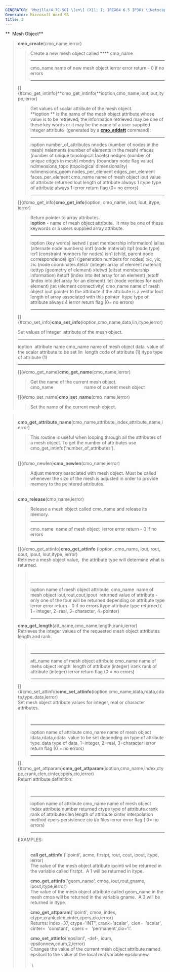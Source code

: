 ```yaml
---
GENERATOR: 'Mozilla/4.7C-SGI \[en\] (X11; I; IRIX64 6.5 IP30) \[Netscape\]'
Generator: Microsoft Word 98
title: 2
---
```


**  Mesh Object**

> **cmo\_create**(cmo\_name,ierror)
>
> > Create a new mesh object called **** cmo\_name
> >   ----------- -------------------------------
> >   cmo\_name   name of new mesh object
> >   ierror      error return - 0 if no errors
> >   ----------- -------------------------------
> >
> []{#cmo_get_intinfo}**cmo\_get\_intinfo(**ioption,cmo\_name,iout,lout,itype,ierror)
>
> > Get values of scalar attribute of the mesh object.\
> > **ioption ** is the name of the mesh object attribute whose value is
> > to be retrieved; the information retrieved may be one of these key
> > words or it may be the name of a user supplied integer attribute 
> > (generated by a **[cmo\_addatt](cmo_addatt.html)** command):
> >   ----------- ------------------------------------------------
> >   ioption     number\_of\_attributes
> >               nnodes (number of nodes in the mesh)
> >               nelements (number of elements in the mesh)
> >               nfaces (number of unique topological facets)
> >               nedges (number of unique edges in mesh)
> >               mbndry (boundary node flag value)
> >               ndimensions\_topo (topological dimensionality)
> >               ndimensions\_geom
> >               nodes\_per\_element
> >               edges\_per\_element
> >               faces\_per\_element
> >   cmo\_name   name of mesh object
> >   iout        value of attribute returned
> >   lout        length of attribute always 1
> >   itype       type of attribute always 1
> >   ierror      return flag (0= no errors)
> >   ----------- ------------------------------------------------
> >
> []{#cmo_get_info}**cmo\_get\_info**(ioption, cmo\_name, iout, lout,
> itype, ierror)
>
> > Return pointer to array attributes.\
> > **ioption** - name of mesh object attribute.  It may be one of these
> > keywords or a users supplied array attribute.
> >   --------------------- -------------------------------------------------------
> >   ioption (key words)   isetwd ( pset membership information)
> >                         ialias (alternate node numbers)
> >                         imt1 (node material)
> >                         itp1 (node type)
> >                         icr1 (constraint numbers for nodes)
> >                         isn1 (child, parent node correspondence)
> >                         ign1 (igeneration numbers for nodes)
> >                         xic, yic, zic (node coordinates
> >                         itetclr (integer array of element material)
> >                         itettyp (geometry of element)
> >                         xtetwd (eltset membership information)
> >                         itetoff (index into itet array for an element)
> >                         jtetoff (index into jtet array for an element)
> >                         itet (node vertices for each element)
> >                         jtet (element connectivity)
> >   cmo\_name             name of mesh object
> >   iout                  pointer to the attribute if the attribute is a vector
> >   lout                  length of array associated with this pointer 
> >   itype                 type of attribute always 4
> >   ierror                return flag (0= no errors)
> >   --------------------- -------------------------------------------------------
> >
> []{#cmo_set_info}**cmo\_set\_info**(ioption,cmo\_name,data,lin,itype,ierror)
>
> Set values of integer  attribute of the mesh object.
>
>   ----------- -----------------------------------------
>   ioption     attribute name
>   cmo\_name   name of mesh object
>   data        value of the scalar attribute to be set
>   lin         length code of attribute (1)
>   itype       type of attribute (1)
>   ----------- -----------------------------------------
>
> []{#cmo_get_name}**cmo\_get\_name**(cmo\_name,ierror)
>
> > Get the name of the current mesh object.\
> > cmo\_name                         name of current mesh object
>
> []{#cmo_set_name}**cmo\_set\_name**(cmo\_name,ierror)
>
> > Set the name of the current mesh object.

>  \
> **cmo\_get\_attribute\_name**(cmo\_name,attribute\_index,attribute\_name,ierror)
>
> > This routine is useful when looping through all the attributes of a
> > mesh object. To get the number of attributes use
> > cmo\_get\_intinfo('number\_of\_attributes').
>
> \
> []{#cmo_newlen}**cmo\_newlen**(cmo\_name,ierror)
>
> > Adjust memory associated with mesh object. Must be called whenever
> > the size of the mesh is adjusted in order to provide memory to the
> > pointered attributes.

>  \
> **cmo\_release**(cmo\_name,ierror)
>
> > Release a mesh object called cmo\_name and release its memory.
> >   ------------ -------------------------------
> >   cmo\_name    name of mesh object 
> >   ierror       error return - 0 if no errors
> >   ------------ -------------------------------
> >
> []{#cmo_get_attinfo}**cmo\_get\_attinfo** (ioption, cmo\_name, iout,
> rout, cout, ipout, lout,itype, ierror)\
> Retrieve a mesh object value,  the attribute type will determine what
> is returned.
>
> >  
> >   ----------------------- -------------------------------------------------------------------------------------------------
> >   ioption                 name of mesh object attribute 
> >   cmo\_name               name of mesh object
> >   iout,rout,cout,ipout    returned value of attribute - only one of the four will be returned depending on attribute type
> >   ierror                  error return - 0 if no errors
> >   itype                   attribute type returned ( 1= integer, 2=real, 3=character, 4=pointer)
> >   ----------------------- -------------------------------------------------------------------------------------------------
> >
> **cmo\_get\_length**(att\_name,cmo\_name,length,irank,ierror)\
> Retrieves the integer values of the requested mesh object attributes
> length and rank.
>
> >  
> >   ----------- -------------------------------
> >   att\_name   name of mesh object attribute
> >   cmo\_name   name of mehs object
> >   length      length of attribute (integer)
> >   irank       rank of attribute (integer)
> >   ierror      return flag (0 = no errors)
> >   ----------- -------------------------------
> >
> []{#cmo_set_attinfo}**cmo\_set\_attinfo**(ioption,cmo\_name,idata,rdata,cdata,type\_data,ierror)\
> Set mesh object attribute values for integer, real or character
> attributes.
>
> >  
> >   -------------------- ------------------------------------------------
> >   ioption              name of attribute
> >   cmo\_name            name of mesh object 
> >   idata,rdata,cdata    value to be set depending on type of attribute
> >   type\_data           type of data, 1=integer, 2=real, 3=character
> >   ierror               return flag (0 = no errors)
> >   -------------------- ------------------------------------------------
> >
> []{#cmo_get_attparam}**cmo\_get\_attparam**(ioption,cmo\_name,index,ctype,crank,clen,cinter,cpers,cio,ierror)\
> Return attribute definition:
>
> >  
> >   ----------- ----------------------------
> >   ioption     name of attribute
> >   cmo\_name   name of mesh object 
> >   index       attribute number returned
> >   ctype       type of attribute
> >   crank       rank of attribute
> >   clen        length of attribute
> >   cinter      interpolation method
> >   cpers       persistence
> >   cio         i/o files
> >   ierror      error flag ( 0= no errors)
> >   ----------- ----------------------------
> >
> EXAMPLES:
>
> >  \
> > **call get\_attinfo** ('ipointi', acmo, firstpt, rout, cout, ipout,
> > itype, ierror)\
> > The value of the mesh object attribute ipointi wil be returned in
> > the variable called firstpt.  A 1 will be returned in itype.
> >
> > **cmo\_get\_attinfo**('geom\_name', cmoa, iout,rout,gname,
> > ipout,itype,ierror)\
> > The value of the mesh object attribute called geom\_name in the mesh
> > cmoa will be returned in the variable gname.  A 3 will be returned
> > in itype.
> >
> > **cmo\_get\_attparam**('ipointi', cmoa, index,
> > ctype,crank,clen,cinter,cpers,cio,ierror)\
> > Returns: index=37, ctype='INT", crank='scalar',  clen=  'scalar',
> > cinter=  'constant',  cpers =   'permanent',cio='l'.
> >
> > **cmo\_set\_attinfo**('epsilonl', -def-, idum,
> > epsilonnew,cdum,2,ierror)\
> > Changes the value of the current mesh object attribute named
> > epsilonl to the value of the local real variable epsilonnew.\
> >  \
> >  \
> >
